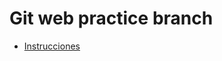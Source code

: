 # Git web practice branch


* [Instrucciones](http://misovirtual.virtual.uniandes.edu.co/codelabs/git_web_practice_branch/index.html#0)
